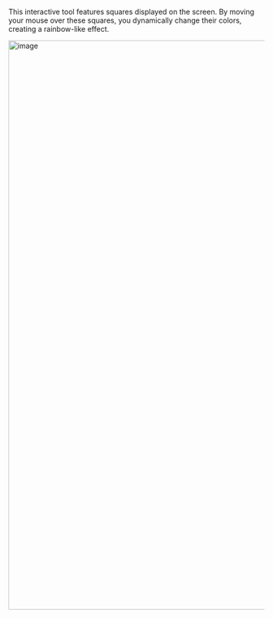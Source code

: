 This interactive tool features squares displayed on the screen. By moving your mouse over these squares, you dynamically change their colors, creating a rainbow-like effect. 


<img width="1120" alt="image" src="https://github.com/Adriann77/ActiveTable/assets/60987859/235c7546-f476-4876-9805-a45c119e6711">
